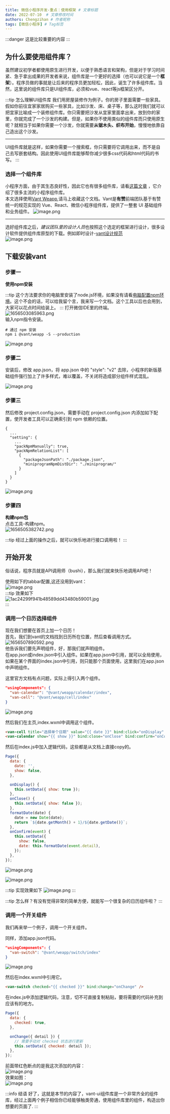 ```yaml
---
title: 微信小程序开发-重点：使用框架 # 文章标题
date: 2022-07-10  # 文章修改时间
authors: Chengzihan # 作者昵称
tags: [微信小程序] # Tag标签
---
```

:::danger
这是比较重要的内容
:::

## 为什么要使用组件库？

虽然建议初学者都使用原生进行开发，以便于熟悉语言和架构，但是对于学习时间紧、急于拿出成果的开发者来说，组件库是一个更好的选择（也可以说它是一个**框架**）。程序员做的事就是让后来的程序员更加轻松，因此，诞生了许多组件库。当然，这里说的组件库只是UI组件库，必须和vue、react等js框架区分开。  

:::tip 怎么理解UI组件库
我们用房屋装修作为例子。你的房子里面需要一些家具。假如你前往宜家家居购买一些家具，比如沙发、床、桌子等，那么这时我们就可以把宜家比喻成一个装修组件库。你只需要把沙发从宜家里面拿出来，放到你的家里，你就完成了一个沙发的构建。但是，如果你不使用类似的组件库而只使用原生呢？就相当于如果你需要一个沙发，你就需要**从锯木头、织布开始**，慢慢地依靠自己造出这个沙发。  
***
UI组件库就是这样，如果你需要一个搜索框，你只需要将它调用出来，而不是自己去写嵌套结构。因此使用UI组件库能够帮你减少很多css代码和html代码的书写。
:::

### 选择一个组件库

小程序方面，由于其生态良好性，因此它也有很多组件库，请看[这篇文章](https://blog.csdn.net/wangtong0211/article/details/121514961)  ，它介绍了很多主流的小程序组件库。  
本文选择使用[Vant Weapp](https://vant-contrib.gitee.io/vant-weapp/#/home),请马上收藏这个文档。Vant是**有赞**前端团队基于有赞统一的规范实现的 Vue、React、微信小程序组件库，提供了一整套 UI 基础组件和业务组件。
![image.png](https://jetzihan-img.oss-cn-beijing.aliyuncs.com/blog/img/006SHRs9gy1h3pcghicqsj30m50913zl.jpg)  
***
选好组件库之后，*建议团队里的设计人员*也按照这个选定的框架进行设计，很多设计软件提供组件库原型的下载。例如即时设计-[vant设计规范](https://js.design/resourceDetails?id=61e12437fe494725c30c9bae)  
![image.png](https://jetzihan-img.oss-cn-beijing.aliyuncs.com/blog/img/006SHRs9ly1h3pcmbq9orj31hc0s6100.jpg)

## 下载安装vant

### 步骤一

**使用npm安装**  

:::tip
这个方法要求你的电脑里安装了node.js环境，如果没有请看[电脑配置npm环境](https://blog.csdn.net/ZHANGYANG_1109/article/details/121229581)。这个不会的话，可以给我留个言，我来写一个文档。这个工具以后也会用到，大家可以花点时间给装上。
:::
打开微信IDE里的终端。  
![1656503085963.png](https://jetzihan-img.oss-cn-beijing.aliyuncs.com/blog/img/006SHRs9ly1h3pcpvrxzjj31hc0rikbg.jpg)  
输入npm指令安装。  

``` npm
# 通过 npm 安装
npm i @vant/weapp -S --production
```

![image.png](https://jetzihan-img.oss-cn-beijing.aliyuncs.com/blog/img/006SHRs9ly1h3pdn1waaij30tv0kvgqo.jpg)  

### 步骤二

安装后，修改 app.json，将 app.json 中的 "style": "v2" 去除，小程序的新版基础组件强行加上了许多样式，难以覆盖，不关闭将造成部分组件样式混乱。  

![image.png](https://jetzihan-img.oss-cn-beijing.aliyuncs.com/blog/img/006SHRs9ly1h3pdpbrdjmj313w0ggwmh.jpg)  

### 步骤三

然后修改 project.config.json，需要手动在 project.config.json 内添加如下配置，使开发者工具可以正确索引到 npm 依赖的位置。  

``` npm
{
  ...
  "setting": {
    ...
    "packNpmManually": true,
    "packNpmRelationList": [
      {
        "packageJsonPath": "./package.json",
        "miniprogramNpmDistDir": "./miniprogram/"
      }
    ]
  }
}
```

![image.png](https://jetzihan-img.oss-cn-beijing.aliyuncs.com/blog/img/006SHRs9ly1h3pdrenwchj30zb0fr49i.jpg)  

### 步骤四

**构建npm包**  
点击工具-构建npm。  
![1656505382742.png](https://jetzihan-img.oss-cn-beijing.aliyuncs.com/blog/img/006SHRs9ly1h3pdtoydpbj30lj0gtjyi.jpg)

:::tip
经过上面的操作之后，就可以快乐地进行接口调用啦！
:::

## 开始开发

俗话说，程序员就是API调用师（bushi），那么我们就来快乐地调用API吧！  

使用如下的tabbar配置,这还没用到vant：  
![image.png](https://jetzihan-img.oss-cn-beijing.aliyuncs.com/blog/img/006SHRs9ly1h3peuacmhwj30uk0o7n9y.jpg)  
:::tip 效果如下  
![1ac24299f941b48589dd43480b59001.jpg](https://jetzihan-img.oss-cn-beijing.aliyuncs.com/blog/img/006SHRs9ly1h3pexijkhuj30u01t0wfi.jpg)  
:::

### 调用一个日历选择组件

现在我们想要在首页上加一个日历！  
首先，我们到vant的文档找到日历所在位置，然后查看调用方式。  
![1656507890592.png](https://jetzihan-img.oss-cn-beijing.aliyuncs.com/blog/img/006SHRs9ly1h3pf16yd6mj31h70otwpz.jpg)  
他告诉我们要先声明组件，好，那我们就声明组件。  
在app.json或index.json中引入组件。如果在app.json中引用，就可以全局使用，如果在某个界面的index.json中引用，则只能那个页面使用，这里我们在app.json中声明组件。  

这里官方文档有点问题，实际上得引入两个组件。  

``` json
"usingComponents": {
  "van-calendar": "@vant/weapp/calendar/index",
  "van-cell": "@vant/weapp/cell/index"
}
```

![image.png](https://jetzihan-img.oss-cn-beijing.aliyuncs.com/blog/img/006SHRs9ly1h3pfeh2hjmj31ax0i7wqh.jpg)

然后我们在主页,index.wxml中调用这个组件。  

``` html
<van-cell title="选择单个日期" value="{{ date }}" bind:click="onDisplay" />
<van-calendar show="{{ show }}" bind:close="onClose" bind:confirm="onConfirm" />

```

然后在index.js中加入逻辑代码，这些都是从文档上直接copy的。  

``` js
Page({
  data: {
    date: '',
    show: false,
  },

  onDisplay() {
    this.setData({ show: true });
  },
  onClose() {
    this.setData({ show: false });
  },
  formatDate(date) {
    date = new Date(date);
    return `${date.getMonth() + 1}/${date.getDate()}`;
  },
  onConfirm(event) {
    this.setData({
      show: false,
      date: this.formatDate(event.detail),
    });
  },
});

```

![image.png](https://jetzihan-img.oss-cn-beijing.aliyuncs.com/blog/img/006SHRs9ly1h3pf720j3aj31910hpqcb.jpg)  

![image.png](https://jetzihan-img.oss-cn-beijing.aliyuncs.com/blog/img/006SHRs9ly1h3pf8e7er6j313n0jeqex.jpg)  

:::tip 实现效果如下
![image.png](https://jetzihan-img.oss-cn-beijing.aliyuncs.com/blog/img/006SHRs9ly1h3pfgrych0j30bp0n3jsz.jpg)
:::

:::tip
怎么样？有没有觉得非常的简单方便，就能写一个很复杂的日历组件啦？
:::

### 调用一个开关组件

我们再来举一个例子，调用一个开关组件。  

同样，添加app.json代码。  

``` json
"usingComponents": {
  "van-switch": "@vant/weapp/switch/index"
}
```

![image.png](https://jetzihan-img.oss-cn-beijing.aliyuncs.com/blog/img/006SHRs9ly1h3pfjfbq06j31420imtlp.jpg)  

然后在index.wxml中引用它。  

``` html
<van-switch checked="{{ checked }}" bind:change="onChange" />
```

在index.js中添加逻辑代码，注意，切不可直接复制粘贴，要将需要的代码补充到应该有的地方。  

``` js
Page({
  data: {
    checked: true,
  },

  onChange({ detail }) {
    // 需要手动对 checked 状态进行更新
    this.setData({ checked: detail });
  },
});

```

前面带红色断点的是我这次添加的内容：  
![image.png](https://jetzihan-img.oss-cn-beijing.aliyuncs.com/blog/img/006SHRs9ly1h3pfoxh855j30qr0lv47q.jpg)  
效果如图：  
![image.png](https://jetzihan-img.oss-cn-beijing.aliyuncs.com/blog/img/006SHRs9ly1h3pfoab3csj30bg05974g.jpg)  

:::info 结语
好了，这就是本节的内容了，vant-ui组件库是一个非常齐全的组件库，经过上面两个例子相信你已经能够触类旁通，使用组件库里的组件，构造出你想要的页面了.
:::
